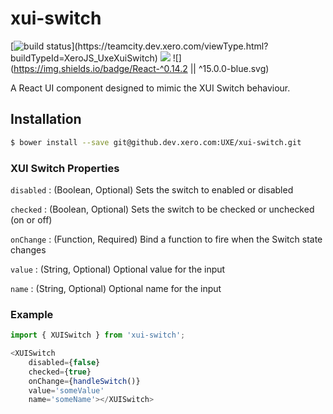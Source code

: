 xui-switch
===========

[![build status](https://teamcity.dev.xero.com/app/rest/builds/buildType:(id:XeroJS_UxeXuiSwitch)/statusIcon)](https://teamcity.dev.xero.com/viewType.html?buildTypeId=XeroJS_UxeXuiSwitch)
![](https://img.shields.io/badge/XUI-%5E9.7.0%20%7C%7C%20%5E10.0.0-blue.svg)
![](https://img.shields.io/badge/React-^0.14.2 || ^15.0.0-blue.svg)


A React UI component designed to mimic the XUI Switch behaviour.

## Installation

```bash
$ bower install --save git@github.dev.xero.com:UXE/xui-switch.git
```

### XUI Switch Properties
`disabled` : (Boolean, Optional) Sets the switch to enabled or disabled

`checked` : (Boolean, Optional) Sets the switch to be checked or unchecked (on or off)

`onChange` : (Function, Required) Bind a function to fire when the Switch state changes

`value` : (String, Optional) Optional value for the input

`name` : (String, Optional) Optional name for the input

### Example
```js
import { XUISwitch } from 'xui-switch';

<XUISwitch
	disabled={false}
	checked={true}
	onChange={handleSwitch()}
	value='someValue'
	name='someName'></XUISwitch>
```

